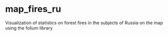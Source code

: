 # map_fires_ru
Visualization of statistics on forest fires in the subjects of Russia on the map using the folium library
